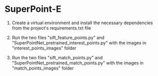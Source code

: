 # SuperPoint-E

1. Create a virtual environment and install the necessary dependencies from the project's requirements.txt file

2. Run the two files "sift_feature_points.py" and "SuperPointNet_pretrained_interest_points.py" with the images in "interest_points_images" folder

3. Run the two files "sift_match_points.py" and "SuperPointNet_pretrained_match_points.py" with the images in "match_points_images" folder
